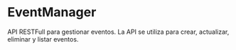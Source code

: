 # EventManager

API RESTFull para gestionar eventos. La API se utiliza para crear, actualizar, eliminar y listar eventos.